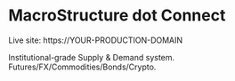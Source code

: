 # MacroStructure dot Connect

Live site: https://YOUR-PRODUCTION-DOMAIN

Institutional-grade Supply & Demand system. Futures/FX/Commodities/Bonds/Crypto.

